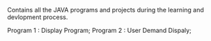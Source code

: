 Contains all the JAVA programs and projects during the learning and devlopment process.

Program 1 : Display Program;
Program 2 : User Demand Dispaly; 
